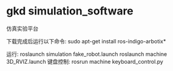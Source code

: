 # gkd simulation_software 
仿真实验平台

下载完成后运行以下命令:
sudo apt-get install ros-indigo-arbotix*

运行:
roslaunch simulation fake_robot.launch
roslaunch machine 3D_RVIZ.launch
键盘控制:
rosrun machine keyboard_control.py
